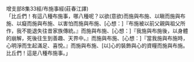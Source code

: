 增支部8集33經/布施事經(莊春江譯)  
「比丘們！有這八種布施事，哪八種呢？以欲(意欲)而施與布施、以瞋而施與布施、以癡而施與布施、以害怕而施與布施、[心想：]『布施被以前父親與祖父所作，我不能退失往昔家族傳統。』而施與布施、[心想：]『我施與布施後，以身體的崩解，死後往生到善趣、天界中。』而施與布施、[心想：]『當我施與布施時，心明淨而生起滿足、喜悅。』而施與布施、[以]心的裝飾與心的資糧而施與布施。比丘們！這是八種布施事。」  
  
  
